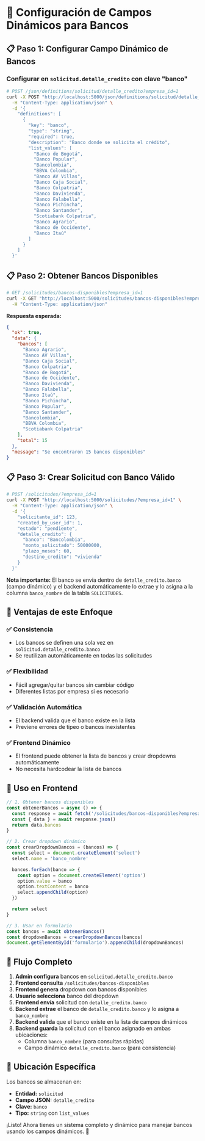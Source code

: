# 🏦 Configuración de Campos Dinámicos para Bancos

## 📋 **Paso 1: Configurar Campo Dinámico de Bancos**

### Configurar en `solicitud.detalle_credito` con clave "banco"

```bash
# POST /json/definitions/solicitud/detalle_credito?empresa_id=1
curl -X POST "http://localhost:5000/json/definitions/solicitud/detalle_credito?empresa_id=1" \
  -H "Content-Type: application/json" \
  -d '{
    "definitions": [
      {
        "key": "banco",
        "type": "string",
        "required": true,
        "description": "Banco donde se solicita el crédito",
        "list_values": [
          "Banco de Bogotá",
          "Banco Popular",
          "Bancolombia",
          "BBVA Colombia",
          "Banco AV Villas",
          "Banco Caja Social",
          "Banco Colpatria",
          "Banco Davivienda",
          "Banco Falabella",
          "Banco Pichincha",
          "Banco Santander",
          "Scotiabank Colpatria",
          "Banco Agrario",
          "Banco de Occidente",
          "Banco Itaú"
        ]
      }
    ]
  }'
```

## 📋 **Paso 2: Obtener Bancos Disponibles**

```bash
# GET /solicitudes/bancos-disponibles?empresa_id=1
curl -X GET "http://localhost:5000/solicitudes/bancos-disponibles?empresa_id=1" \
  -H "Content-Type: application/json"
```

**Respuesta esperada:**
```json
{
  "ok": true,
  "data": {
    "bancos": [
      "Banco Agrario",
      "Banco AV Villas",
      "Banco Caja Social",
      "Banco Colpatria",
      "Banco de Bogotá",
      "Banco de Occidente",
      "Banco Davivienda",
      "Banco Falabella",
      "Banco Itaú",
      "Banco Pichincha",
      "Banco Popular",
      "Banco Santander",
      "Bancolombia",
      "BBVA Colombia",
      "Scotiabank Colpatria"
    ],
    "total": 15
  },
  "message": "Se encontraron 15 bancos disponibles"
}
```

## 📋 **Paso 3: Crear Solicitud con Banco Válido**

```bash
# POST /solicitudes/?empresa_id=1
curl -X POST "http://localhost:5000/solicitudes/?empresa_id=1" \
  -H "Content-Type: application/json" \
  -d '{
    "solicitante_id": 123,
    "created_by_user_id": 1,
    "estado": "pendiente",
    "detalle_credito": {
      "banco": "Bancolombia",
      "monto_solicitado": 50000000,
      "plazo_meses": 60,
      "destino_credito": "vivienda"
    }
  }'
```

**Nota importante:** El banco se envía dentro de `detalle_credito.banco` (campo dinámico) y el backend automáticamente lo extrae y lo asigna a la columna `banco_nombre` de la tabla `SOLICITUDES`.

## 🎯 **Ventajas de este Enfoque**

### ✅ **Consistencia**
- Los bancos se definen una sola vez en `solicitud.detalle_credito.banco`
- Se reutilizan automáticamente en todas las solicitudes

### ✅ **Flexibilidad**
- Fácil agregar/quitar bancos sin cambiar código
- Diferentes listas por empresa si es necesario

### ✅ **Validación Automática**
- El backend valida que el banco existe en la lista
- Previene errores de tipeo o bancos inexistentes

### ✅ **Frontend Dinámico**
- El frontend puede obtener la lista de bancos y crear dropdowns automáticamente
- No necesita hardcodear la lista de bancos

## 🔧 **Uso en Frontend**

```javascript
// 1. Obtener bancos disponibles
const obtenerBancos = async () => {
  const response = await fetch('/solicitudes/bancos-disponibles?empresa_id=1')
  const { data } = await response.json()
  return data.bancos
}

// 2. Crear dropdown dinámico
const crearDropdownBancos = (bancos) => {
  const select = document.createElement('select')
  select.name = 'banco_nombre'

  bancos.forEach(banco => {
    const option = document.createElement('option')
    option.value = banco
    option.textContent = banco
    select.appendChild(option)
  })

  return select
}

// 3. Usar en formulario
const bancos = await obtenerBancos()
const dropdownBancos = crearDropdownBancos(bancos)
document.getElementById('formulario').appendChild(dropdownBancos)
```

## 🚀 **Flujo Completo**

1. **Admin configura** bancos en `solicitud.detalle_credito.banco`
2. **Frontend consulta** `/solicitudes/bancos-disponibles`
3. **Frontend genera** dropdown con bancos disponibles
4. **Usuario selecciona** banco del dropdown
5. **Frontend envía** solicitud con `detalle_credito.banco`
6. **Backend extrae** el banco de `detalle_credito.banco` y lo asigna a `banco_nombre`
7. **Backend valida** que el banco existe en la lista de campos dinámicos
8. **Backend guarda** la solicitud con el banco asignado en ambas ubicaciones:
   - Columna `banco_nombre` (para consultas rápidas)
   - Campo dinámico `detalle_credito.banco` (para consistencia)

## 📍 **Ubicación Específica**

Los bancos se almacenan en:
- **Entidad:** `solicitud`
- **Campo JSON:** `detalle_credito`
- **Clave:** `banco`
- **Tipo:** `string` con `list_values`

¡Listo! Ahora tienes un sistema completo y dinámico para manejar bancos usando los campos dinámicos. 🎉
